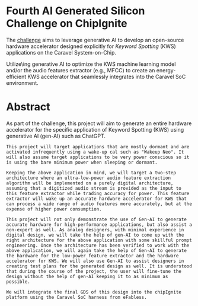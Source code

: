 # Fourth AI Generated Silicon Challenge on ChipIgnite

The [challenge](https://efabless.com/genai/challenges/4) aims to leverage generative AI to develop an open-source hardware accelerator designed explicitly for _Keyword Spotting_ (KWS) applications on the Caravel System-on-Chip.

Utilize\ing generative AI to optimize the KWS machine learning model and/or the audio features extractor (e.g., MFCC) to create an energy-efficient KWS accelerator that seamlessly integrates into the Caravel SoC environment.

# Abstract

As part of the challenge, this project will aim to generate an entire hardware accelerator for the specific application of Keyword Spotting (KWS) using generative AI (gen-AI) such as ChatGPT.

    This project will target applications that are mostly dormant and are activated infrequently using a wake-up cal such as "Wakeup Neo". It will also assume target applications to be very power conscious so it is using the bare minimum power when sleeping or dormant.

    Keeping the above application in mind, we will target a two-step architecture where an ultra-low-power audio feature extraction algorithm will be implemented on a purely digital architecture, assuming that a digitized audio stream is provided as the input to this feature extractor while trading accuracy for power. This feature extractor will wake up an accurate hardware accelerator for KWS that can process a wide range of audio features more accurately, but at the expense of higher power consumption.

    This project will not only demonstrate the use of Gen-AI to generate accurate hardware for high-performance applications, but also assist a non-expert as well. As analog designers, with minimal experience in digital design, we will take the help of gen-AI to come up with the right architecture for the above application with some skillful prompt engineering. Once the architecture has been verified to work with the above application, we will again take the help of Gen-AI to generate the hardware for the low-power feature extractor and the hardware accelerator for KWS. We will also use Gen-AI to assist designers in creating test plans for the generated design as well. It is understood that during the course of the project, the user will fine-tune the design without the help of gen-AI keeping it to as minimum as possible.

    We will integrate the final GDS of this design into the chipIgnite platform using the Caravel SoC harness from eFabless.
